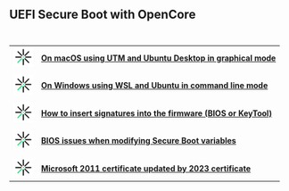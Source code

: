 ## UEFI Secure Boot with OpenCore<br><br>

<table>
  <tr>
    <td><img src="img/Digidentity.png" width="36px"></td>
    <td><a href="guide/UTM%20Ubuntu%20VM%20on%20macOS.md"><b>On macOS using UTM and Ubuntu Desktop in graphical mode</b></td>
  </tr>
  <tr>
    <td></td>
    <td></td>
  </tr>
  <tr>
    <td><img src="img/Digidentity.png" width="36px"></td>
    <td><a href="guide/WSL%20Ubuntu%20VM%20on%20Windows.md"><b>On Windows using WSL and Ubuntu in command line mode</b></td>
  </tr>
  <tr>
    <td></td>
    <td></td>
  </tr>
  <tr>
    <td><img src="img/Digidentity.png" width="36px"></td>
    <td><a href="guide/Insert%20keys%20into%20the%20firmware.md"><b>How to insert signatures into the firmware (BIOS or KeyTool)</b></td>
  </tr>
  <tr>
    <td></td>
    <td></td>
  </tr>
  <tr>
    <td><img src="img/Digidentity.png" width="36px"></td>
    <td><a href="guide/BIOS%20issues%20and%20possible%20fixes.md"><b>BIOS issues when modifying Secure Boot variables</b></td>
  </tr>
  <tr>
    <td></td>
    <td></td>
  </tr>
  <tr>
    <td><img src="img/Digidentity.png" width="36px"></td>
    <td><a href="guide/Windows%20UEFI%20CA%202023.md"><b>Microsoft 2011 certificate updated by 2023 certificate</b></td>
  </tr>
</table>

<!--
- [**On macOS using UTM and Ubuntu Desktop in graphical mode**](guide/UTM%20Ubuntu%20VM%20on%20macOS.md)<br><br>

- [**On Windows using WSL and Ubuntu in command line mode**](guide/WSL%20Ubuntu%20VM%20on%20Windows.md)<br><br>

- [**How to insert signatures into the firmware (BIOS or KeyTool)**](guide/Insert%20keys%20into%20the%20firmware.md)<br><br>

- [**BIOS issues when modifying Secure Boot variables**](guide/BIOS%20issues%20and%20possible%20fixes.md)<br><br>

- [**Microsoft 2011 certificate updated by 2023 certificate**](guide/Windows%20UEFI%20CA%202023.md)

-->




